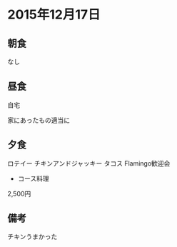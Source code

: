 # 2015年12月17日

## 朝食
なし

## 昼食
自宅

家にあったもの適当に

## 夕食
ロテイー チキンアンドジャッキー タコス Flamingo歓迎会

* コース料理

2,500円

## 備考
チキンうまかった